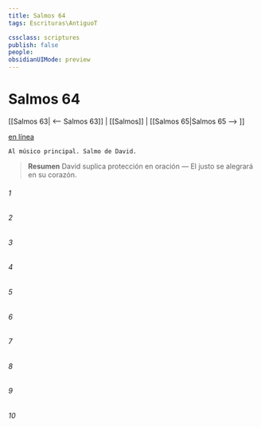 ```yaml
---
title: Salmos 64
tags: Escrituras\AntiguoT

cssclass: scriptures
publish: false
people:
obsidianUIMode: preview
---
```


# Salmos 64
[[Salmos 63| <-- Salmos 63]] | [[Salmos]] | [[Salmos 65|Salmos 65 --> ]]

[en línea](https://churchofjesuschrist.org/study/scriptures/ot/ps/64?lang=spa)

```
Al músico principal. Salmo de David.
```

> __Resumen__
David suplica protección en oración — El justo se alegrará en su corazón.

###### 1 


###### 2 


###### 3 


###### 4 


###### 5 


###### 6 


###### 7 


###### 8 


###### 9 


###### 10 


